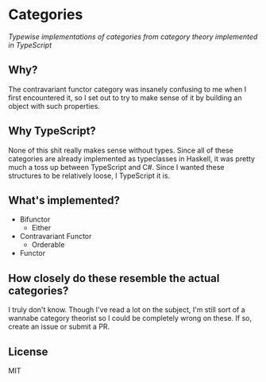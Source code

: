 # Categories
_Typewise implementations of categories from category theory implemented in TypeScript_

## Why?
The contravariant functor category was insanely confusing to me when I first encountered it, so I set out to try to make sense of it by building an object with such properties.

## Why TypeScript?
None of this shit really makes sense without types. Since all of these categories are already implemented as typeclasses in Haskell, it was pretty much a toss up between TypeScript and C#. Since I wanted these structures to be relatively loose, I TypeScript it is.

## What's implemented?
  - Bifunctor
    - Either
  - Contravariant Functor
    - Orderable
  - Functor

## How closely do these resemble the actual categories?
I truly don't know. Though I've read a lot on the subject, I'm still sort of a wannabe category theorist so I could be completely wrong on these. If so, create an issue or submit a PR.

## License
MIT